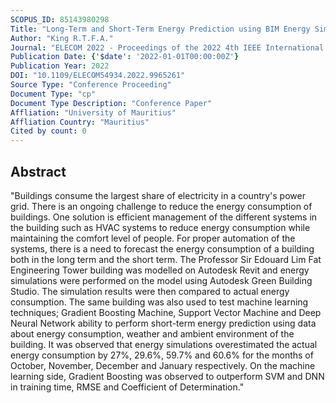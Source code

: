 ```yaml
---
SCOPUS_ID: 85143980298
Title: "Long-Term and Short-Term Energy Prediction using BIM Energy Simulations and Machine Learning Techniques"
Author: "King R.T.F.A."
Journal: "ELECOM 2022 - Proceedings of the 2022 4th IEEE International Conference on Emerging Trends in Electrical, Electronic and Communications Engineering"
Publication Date: {'$date': '2022-01-01T00:00:00Z'}
Publication Year: 2022
DOI: "10.1109/ELECOM54934.2022.9965261"
Source Type: "Conference Proceeding"
Document Type: "cp"
Document Type Description: "Conference Paper"
Affliation: "University of Mauritius"
Affliation Country: "Mauritius"
Cited by count: 0
---
```


## Abstract
"Buildings consume the largest share of electricity in a country's power grid. There is an ongoing challenge to reduce the energy consumption of buildings. One solution is efficient management of the different systems in the building such as HVAC systems to reduce energy consumption while maintaining the comfort level of people. For proper automation of the systems, there is a need to forecast the energy consumption of a building both in the long term and the short term. The Professor Sir Edouard Lim Fat Engineering Tower building was modelled on Autodesk Revit and energy simulations were performed on the model using Autodesk Green Building Studio. The simulation results were then compared to actual energy consumption. The same building was also used to test machine learning techniques; Gradient Boosting Machine, Support Vector Machine and Deep Neural Network ability to perform short-term energy prediction using data about energy consumption, weather and ambient environment of the building. It was observed that energy simulations overestimated the actual energy consumption by 27%, 29.6%, 59.7% and 60.6% for the months of October, November, December and January respectively. On the machine learning side, Gradient Boosting was observed to outperform SVM and DNN in training time, RMSE and Coefficient of Determination."
